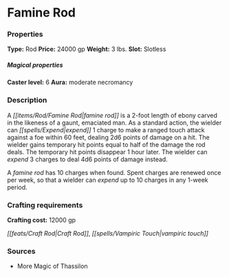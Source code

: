 ﻿---
Title: "Famine Rod"
Type: "Rod"
Price: "24000 gp"
Weight: "3 lbs."
Slot: "Slotless"
Caster level: "6"
Aura: "moderate necromancy"
Description: |
  "A _famine rod_ is a 2-foot length of ebony carved in the likeness of a gaunt, emaciated man. As a standard action, the wielder can expend 1 charge to make a ranged touch attack against a foe within 60 feet, dealing 2d6 points of damage on a hit. The wielder gains temporary hit points equal to half of the damage the rod deals. The temporary hit points disappear 1 hour later. The wielder can expend 3 charges to deal 4d6 points of damage instead.
  A _famine rod_ has 10 charges when found. Spent charges are renewed once per week, so that a wielder can expend up to 10 charges in any 1-week period."
Crafting cost: "12000 gp"
Sources: "['More Magic of Thassilon']"
---

# Famine Rod

### Properties

**Type:** Rod **Price:** 24000 gp **Weight:** 3 lbs. **Slot:** Slotless

##### Magical properties

**Caster level:** 6 **Aura:** moderate necromancy

### Description

A _[[items/Rod/Famine Rod|famine rod]]_ is a 2-foot length of ebony carved in the likeness of a gaunt, emaciated man. As a standard action, the wielder can _[[spells/Expend|expend]]_ 1 charge to make a ranged touch attack against a foe within 60 feet, dealing 2d6 points of damage on a hit. The wielder gains temporary hit points equal to half of the damage the rod deals. The temporary hit points disappear 1 hour later. The wielder can _expend_ 3 charges to deal 4d6 points of damage instead.

A _famine rod_ has 10 charges when found. Spent charges are renewed once per week, so that a wielder can _expend_ up to 10 charges in any 1-week period.

### Crafting requirements

**Crafting cost:** 12000 gp

_[[feats/Craft Rod|Craft Rod]]_, _[[spells/Vampiric Touch|vampiric touch]]_

### Sources

* More Magic of Thassilon